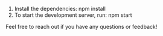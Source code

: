 1. Install the dependencies:
   npm install
2. To start the development server, run:
   npm start
   
Feel free to reach out if you have any questions or feedback!
